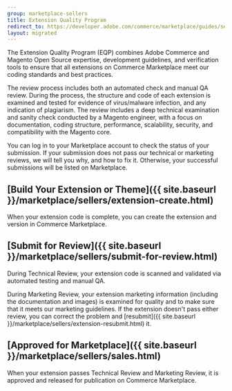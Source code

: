 ```yaml
---
group: marketplace-sellers
title: Extension Quality Program
redirect_to: https://developer.adobe.com/commerce/marketplace/guides/sellers/extension-quality-program/
layout: migrated
---
```


The Extension Quality Program (EQP) combines Adobe Commerce and Magento Open Source expertise, development guidelines, and verification tools to ensure that all extensions on Commerce Marketplace meet our coding standards and best practices.

The review process includes both an automated check and manual QA review. During the process, the structure and code of each extension is examined and tested for evidence of virus/malware infection, and any indication of plagiarism. The review includes a deep technical examination and sanity check conducted by a Magento engineer, with a focus on documentation, coding structure, performance, scalability, security, and compatibility with the Magento core.

You can log in to your Marketplace account to check the status of your submission. If your submission does not pass our technical or marketing reviews, we will tell you why, and how to fix it. Otherwise, your successful submissions will be listed on Marketplace.

## [Build Your Extension or Theme]({{ site.baseurl }}/marketplace/sellers/extension-create.html)

When your extension code is complete, you can create the extension and version in Commerce Marketplace.

## [Submit for Review]({{ site.baseurl }}/marketplace/sellers/submit-for-review.html)

During Technical Review, your extension code is scanned and validated via automated testing and manual QA.

During Marketing Review, your extension marketing information (including the documentation and images) is examined for quality and to make sure that it meets our marketing guidelines.
If the extension doesn\'t pass either review, you can correct the problem and [resubmit]({{ site.baseurl }}/marketplace/sellers/extension-resubmit.html) it.

## [Approved for Marketplace]({{ site.baseurl }}/marketplace/sellers/sales.html)

When your extension passes Technical Review and Marketing Review, it is approved and released for publication on Commerce Marketplace.
